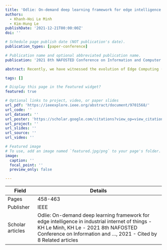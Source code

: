 ```yaml
---
title: 'Odlie: On-demand deep learning framework for edge intelligence in industrial internet of things'
authors:
  - Khanh-Hoi Le Minh
  - Kim-Hung Le
publishDate: '2021-12-21T00:00:00Z'
doi: ''

# Schedule page publish date (NOT publication's date).
publication_types: [paper-conference]

# Publication name and optional abbreviated publication name.
publication: '2021 8th NAFOSTED Conference on Information and Computer Science (NICS)'

abstract: Recently, we have witnessed the evolution of Edge Computing (EC) and Deep Learning (DL) serving Industrial Internet of Things (IIoT) applications, in which executing DL models is shifted from cloud servers to edge devices to reduce latency. However, achieving low latency for IoT applications is still a critical challenge because of the massive time consumption to deploy and operate complex DL models on constrained edge devices. In addition, the heterogeneity of IoT data and device types raises edge-cloud collaboration issues. To address these challenges, in this paper, we first introduce ODLIE, an on-demand deep learning framework for IoT edge devices. ODLIE employs DL right-selecting and DL right-sharing features to reduce inference time while maintaining high accuracy and edge collaboration. In detail, DL right-selecting chooses the appropriate DL model adapting to various deployment contexts and …

tags: []

# Display this page in the Featured widget?
featured: true

# Optional links to project, video, or paper slides
url_pdf: 'https://ieeexplore.ieee.org/abstract/document/9701568/'
url_code: ''
url_dataset: ''
url_poster: 'https://scholar.google.com/citations?view_op=view_citation&hl=en&user=6bDvWw0AAAAJ&pagesize=100&citation_for_view=6bDvWw0AAAAJ:WF5omc3nYNoC'
url_project: ''
url_slides: ''
url_source: ''
url_video: ''

# Featured image
# To use, add an image named `featured.jpg/png` to your page's folder.
image:
  caption: ''
  focal_point: ''
  preview_only: false

---
```


|Field|Details|
|-----|-------|
|Pages|458-463|
|Publisher|IEEE|
|Scholar articles|Odlie: On-demand deep learning framework for edge intelligence in industrial internet of things - KH Le Minh, KH Le - 2021 8th NAFOSTED Conference on Information and …, 2021 - Cited by 8 Related articles|
